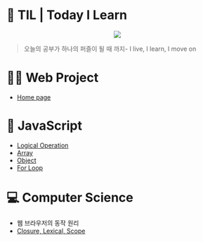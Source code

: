 # 🧩 TIL | Today I Learn

<p align="center">
  <img src="https://img.shields.io/github/last-commit/BongsikB/BongsikB.github.io?style=flat-square">
</p>

> 오늘의 공부가 하나의 퍼즐이 될 때 까지- 
> I live, I learn, I move on

# 👩‍💻 Web Project
- <a href="https://bongsikb.github.io/my-homepage/">Home page</a>

# 📌 JavaScript
- <a href ="https://github.com/BongsikB/BongsikB.github.io/blob/bf12c76e3adf1502f8ec6e7f80f35fa1ecb84340/JavaScript/Logical%20Operation.md"> Logical Operation </a>
- <a href="https://github.com/BongsikB/BongsikB.github.io/blob/main/Java%20Script/Array.md">Array</a>
- <a href="https://github.com/BongsikB/BongsikB.github.io/blob/main/Java%20Script/Object%20&%20Array.md">Object</a>
- <a href= "https://github.com/BongsikB/BongsikB.github.io/blob/main/Java%20Script/For%20loop.md">For Loop</a>

# 💻 Computer Science

- 웹 브라우저의 동작 원리
- <a href="https://github.com/BongsikB/BongsikB.github.io/blob/main/Computer%20Science/Closure.md">Closure, Lexical, Scope </a>


